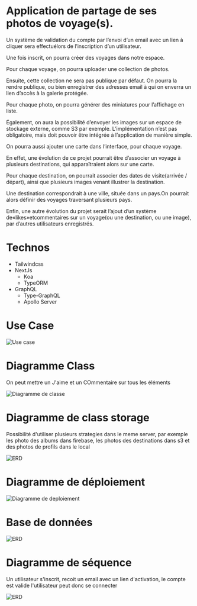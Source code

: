 # Application de partage de ses photos de voyage(s).

Un système de validation du compte par l’envoi d’un email avec un lien à cliquer sera effectuélors de l’inscription d’un utilisateur.

Une fois inscrit, on pourra créer des voyages dans notre espace.

Pour chaque voyage, on pourra uploader une collection de photos.

Ensuite, cette collection ne sera pas publique par défaut. On pourra la rendre publique, ou bien enregistrer des adresses email à qui on enverra un lien d’accès à la galerie protégée.

Pour chaque photo, on pourra générer des miniatures pour l’affichage en liste.

Également, on aura la possibilité d’envoyer les images sur un espace de stockage externe, comme S3 par exemple. L’implémentation n’est pas obligatoire, mais doit pouvoir être intégrée à l’application de manière simple.

On pourra aussi ajouter une carte dans l’interface, pour chaque voyage.

En effet, une évolution de ce projet pourrait être d’associer un voyage à plusieurs destinations, qui apparaîtraient alors sur une carte.

Pour chaque destination, on pourrait associer des dates de visite(arrivée / départ), ainsi que plusieurs images venant illustrer la destination.

Une destination correspondrait à une ville, située dans un pays.On pourrait alors définir des voyages traversant plusieurs pays.

Enfin, une autre évolution du projet serait l’ajout d’un système de«likes»etcommentaires sur un voyage(ou une destination, ou une image), par d’autres utilisateurs enregistrés.

# Technos

- Tailwindcss
- NextJs
  - Koa
  - TypeORM
- GraphQL
  - Type-GraphQL
  - Apollo Server

# Use Case

![Use case](./docs/use-case.png)

# Diagramme Class

On peut mettre un J'aime et un COmmentaire sur tous les éléments

![Diagramme de classe](./docs/class.png)

# Diagramme de class storage

Possibilité d'utiliser plusieurs strategies dans le meme server, par exemple les photo des albums dans firebase, les photos des destinations dans s3 et des photos de profils dans le local

![ERD](./docs/sotackge-class.png)

# Diagramme de déploiement

![Diagramme de deploiement](./docs/deploy-diag.png)

# Base de données

![ERD](./docs/erd.png)

# Diagramme de séquence

Un utilisateur s'inscrit, recoit un email avec un lien d'activation, le compte est valide l'utilisateur peut donc se connecter

![ERD](./docs/sequence.png)
